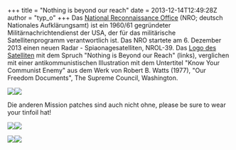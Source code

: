 +++
title = "Nothing is beyond our reach"
date = 2013-12-14T12:49:28Z
author = "typ_o"
+++
Das [National Reconnaissance
Office](http://de.wikipedia.org/wiki/National_Reconnaissance_Office)
(NRO; deutsch Nationales Aufklärungsamt) ist ein 1960/61 gegründeter
Militärnachrichtendienst der USA, der für das militärische
Satellitenprogramm verantwortlich ist. Das NRO startete am 6. Dezember
2013 einen neuen Radar - Spiaonagesatelliten, NROL-39. Das [Logo des
Satelliten](http://i2.wp.com/vigilantcitizen.com/wp-content/uploads/2013/12/bawnccdceaeekoi.jpg)
mit dem Spruch "Nothing is Beyond our Reach" (links), verglichen mit
einer antikommunistischen Illustration mit dem Untertitel "Know Your
Communist Enemy" aus dem Werk von Robert B. Watts (1977), "Our Freedom
Documents", The Supreme Council, Washington.  
  
[![](https://flipdot.org/blog/uploads/nrol-39-mission-patch.serendipityThumb.jpg)](https://flipdot.org/blog/uploads/nrol-39-mission-patch.jpg)[![](https://flipdot.org/blog/uploads/tumblr_lu0gq2iYy21qaxtrf1.serendipityThumb.jpg)](https://flipdot.org/blog/uploads/tumblr_lu0gq2iYy21qaxtrf1.jpg)  
  
  
Die anderen Mission patches sind auch nicht ohne, please be sure to wear
your tinfoil hat\!  
  
[![](https://flipdot.org/blog/uploads/Lacrosse4_L_patch.serendipityThumb.jpg)](https://flipdot.org/blog/uploads/Lacrosse4_L_patch.jpg)[![](https://flipdot.org/blog/uploads/NRO_L11_missionpatch.serendipityThumb.jpg)](https://flipdot.org/blog/uploads/NRO_L11_missionpatch.jpg)  
  
[![](https://flipdot.org/blog/uploads/NROL32_patch.serendipityThumb.jpg)](https://flipdot.org/blog/uploads/NROL32_patch.jpg)[![](https://flipdot.org/blog/uploads/NROL-32_Patch.serendipityThumb.png)](https://flipdot.org/blog/uploads/NROL-32_Patch.png)
